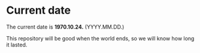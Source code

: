 # Current date

The current date is **1970.10.24.** (YYYY.MM.DD.)

This repository will be good when the world ends, so we will know how long it lasted.